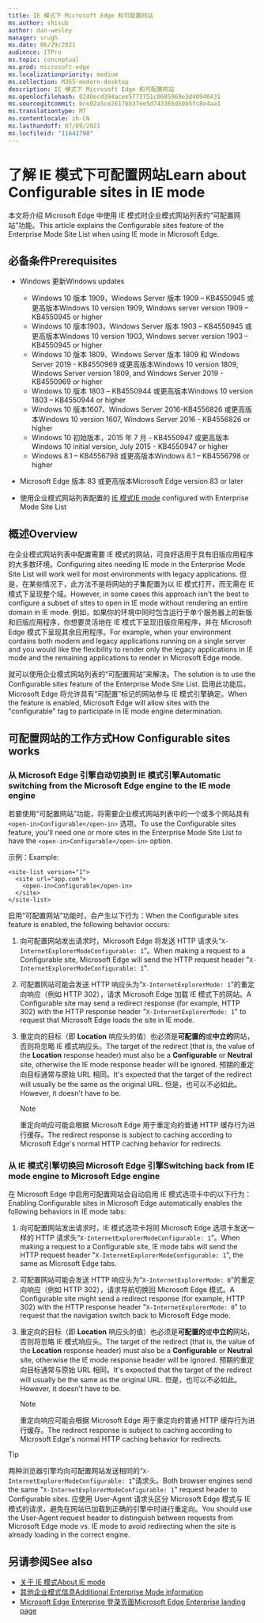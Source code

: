 ```yaml
---
title: IE 模式下 Microsoft Edge 和可配置网站
ms.author: shisub
author: dan-wesley
manager: srugh
ms.date: 06/29/2021
audience: ITPro
ms.topic: conceptual
ms.prod: microsoft-edge
ms.localizationpriority: medium
ms.collection: M365-modern-desktop
description: IE 模式下 Microsoft Edge 和可配置网站
ms.openlocfilehash: 0248ecd394acee5773751c0685969e3d40940431
ms.sourcegitcommit: bce02a5ce2617bb37ee5d743365d50b5fc8e4aa1
ms.translationtype: MT
ms.contentlocale: zh-CN
ms.lasthandoff: 07/09/2021
ms.locfileid: "11641798"
---
```

# <a name="learn-about-configurable-sites-in-ie-mode"></a><span data-ttu-id="2ab22-103">了解 IE 模式下可配置网站</span><span class="sxs-lookup"><span data-stu-id="2ab22-103">Learn about Configurable sites in IE mode</span></span>

<span data-ttu-id="2ab22-104">本文将介绍 Microsoft Edge 中使用 IE 模式时企业模式网站列表的“可配置网站”功能。</span><span class="sxs-lookup"><span data-stu-id="2ab22-104">This article explains the Configurable sites feature of the Enterprise Mode Site List when using IE mode in Microsoft Edge.</span></span>

## <a name="prerequisites"></a><span data-ttu-id="2ab22-105">必备条件</span><span class="sxs-lookup"><span data-stu-id="2ab22-105">Prerequisites</span></span>

- <span data-ttu-id="2ab22-106">Windows 更新</span><span class="sxs-lookup"><span data-stu-id="2ab22-106">Windows updates</span></span>

  - <span data-ttu-id="2ab22-107">Windows 10 版本 1909，Windows Server 版本 1909 – KB4550945 或更高版本</span><span class="sxs-lookup"><span data-stu-id="2ab22-107">Windows 10 version 1909, Windows server version 1909 – KB4550945  or higher</span></span>
  - <span data-ttu-id="2ab22-108">Windows 10 版本1903，Windows Server 版本 1903 – KB4550945 或更高版本</span><span class="sxs-lookup"><span data-stu-id="2ab22-108">Windows 10 version 1903, Windows server version 1903 – KB4550945  or higher</span></span>
  - <span data-ttu-id="2ab22-109">Windows 10 版本 1809、Windows Server 版本 1809 和 Windows Server 2019 - KB4550969 或更高版本</span><span class="sxs-lookup"><span data-stu-id="2ab22-109">Windows 10 version 1809, Windows Server version 1809, and Windows Server 2019 - KB4550969 or higher</span></span>
  - <span data-ttu-id="2ab22-110">Windows 10 版本 1803 – KB4550944 或更高版本</span><span class="sxs-lookup"><span data-stu-id="2ab22-110">Windows 10 version 1803 – KB4550944 or higher</span></span>
  - <span data-ttu-id="2ab22-111">Windows 10 版本1607、Windows Server 2016-KB4556826 或更高版本</span><span class="sxs-lookup"><span data-stu-id="2ab22-111">Windows 10 version 1607, Windows Server 2016 - KB4556826 or higher</span></span>
  - <span data-ttu-id="2ab22-112">Windows 10 初始版本，2015 年 7 月 - KB4550947 或更高版本</span><span class="sxs-lookup"><span data-stu-id="2ab22-112">Windows 10 initial version, July 2015 - KB4550947 or higher</span></span>
  - <span data-ttu-id="2ab22-113">Windows 8.1 – KB4556798 或更高版本</span><span class="sxs-lookup"><span data-stu-id="2ab22-113">Windows 8.1 – KB4556798 or higher</span></span>

- <span data-ttu-id="2ab22-114">Microsoft Edge 版本 83 或更高版本</span><span class="sxs-lookup"><span data-stu-id="2ab22-114">Microsoft Edge version 83 or later</span></span>
- <span data-ttu-id="2ab22-115">使用企业模式网站列表配置的 [IE 模式](./edge-ie-mode.md)</span><span class="sxs-lookup"><span data-stu-id="2ab22-115">[IE mode](./edge-ie-mode.md) configured with Enterprise Mode Site List</span></span>

## <a name="overview"></a><span data-ttu-id="2ab22-116">概述</span><span class="sxs-lookup"><span data-stu-id="2ab22-116">Overview</span></span>

<span data-ttu-id="2ab22-117">在企业模式网站列表中配置需要 IE 模式的网站，可良好适用于具有旧版应用程序的大多数环境。</span><span class="sxs-lookup"><span data-stu-id="2ab22-117">Configuring sites needing IE mode in the Enterprise Mode Site List will work well for most environments with legacy applications.</span></span> <span data-ttu-id="2ab22-118">但是，在某些情况下，此方法不是将网站的子集配置为以 IE 模式打开，而无需在 IE 模式下呈现整个域。</span><span class="sxs-lookup"><span data-stu-id="2ab22-118">However, in some cases this approach isn't the best to configure a subset of sites to open in IE mode without rendering an entire domain in IE mode.</span></span> <span data-ttu-id="2ab22-119">例如，如果你的环境中同时包含运行于单个服务器上的新版和旧版应用程序，你想要灵活地在 IE 模式下呈现旧版应用程序，并在 Microsoft Edge 模式下呈现其余应用程序。</span><span class="sxs-lookup"><span data-stu-id="2ab22-119">For example, when your environment contains both modern and legacy applications running on a single server and you would like the flexibility to render only the legacy applications in IE mode and the remaining applications to render in Microsoft Edge mode.</span></span>

<span data-ttu-id="2ab22-120">就可以使用企业模式网站列表的“可配置网站”来解决。</span><span class="sxs-lookup"><span data-stu-id="2ab22-120">The solution is to use the Configurable sites feature of the Enterprise Mode Site List.</span></span> <span data-ttu-id="2ab22-121">启用此功能后，Microsoft Edge 将允许具有“可配置”标记的网站参与 IE 模式引擎确定。</span><span class="sxs-lookup"><span data-stu-id="2ab22-121">When the feature is enabled, Microsoft Edge will allow sites with the "configurable" tag to participate in IE mode engine determination.</span></span>

## <a name="how-configurable-sites-works"></a><span data-ttu-id="2ab22-122">可配置网站的工作方式</span><span class="sxs-lookup"><span data-stu-id="2ab22-122">How Configurable sites works</span></span>

### <a name="automatic-switching-from-the-microsoft-edge-engine-to-the-ie-mode-engine"></a><span data-ttu-id="2ab22-123">从 Microsoft Edge 引擎自动切换到 IE 模式引擎</span><span class="sxs-lookup"><span data-stu-id="2ab22-123">Automatic switching from the Microsoft Edge engine to the IE mode engine</span></span>

<span data-ttu-id="2ab22-124">若要使用“可配置网站”功能，将需要企业模式网站列表中的一个或多个网站具有 `<open-in>Configurable</open-in>` 选项。</span><span class="sxs-lookup"><span data-stu-id="2ab22-124">To use the Configurable sites feature, you'll need one or more sites in the Enterprise Mode Site List to have the `<open-in>Configurable</open-in>` option.</span></span>

<span data-ttu-id="2ab22-125">示例：</span><span class="sxs-lookup"><span data-stu-id="2ab22-125">Example:</span></span>

```
<site-list version="1">
  <site url="app.com">
    <open-in>Configurable</open-in>
  </site>
</site-list>
```

<span data-ttu-id="2ab22-126">启用“可配置网站”功能时，会产生以下行为：</span><span class="sxs-lookup"><span data-stu-id="2ab22-126">When the Configurable sites feature is enabled, the following behavior occurs:</span></span>

1. <span data-ttu-id="2ab22-127">向可配置网站发出请求时，Microsoft Edge 将发送 HTTP 请求头“`X-InternetExplorerModeConfigurable: 1`”。</span><span class="sxs-lookup"><span data-stu-id="2ab22-127">When making a request to a Configurable site, Microsoft Edge will send the HTTP request header "`X-InternetExplorerModeConfigurable: 1`".</span></span>
2. <span data-ttu-id="2ab22-128">可配置网站可能会发送 HTTP 响应头为“`X-InternetExplorerMode: 1`”的重定向响应（例如 HTTP 302），请求 Microsoft Edge 加载 IE 模式下的网站。</span><span class="sxs-lookup"><span data-stu-id="2ab22-128">A Configurable site may send a redirect response (for example, HTTP 302) with the HTTP response header "`X-InternetExplorerMode: 1`" to request that Microsoft Edge loads the site in IE mode.</span></span>
3. <span data-ttu-id="2ab22-129">重定向的目标（即 **Location** 响应头的值）也必须是**可配置的**或**中立的**网站，否则将忽略 IE 模式响应头。</span><span class="sxs-lookup"><span data-stu-id="2ab22-129">The target of the redirect (that is, the value of the **Location** response header) must also be a **Configurable** or **Neutral** site, otherwise the IE mode response header will be ignored.</span></span> <span data-ttu-id="2ab22-130">预期的重定向目标通常与原始 URL 相同。</span><span class="sxs-lookup"><span data-stu-id="2ab22-130">It's expected that the target of the redirect will usually be the same as the original URL.</span></span> <span data-ttu-id="2ab22-131">但是，也可以不必如此。</span><span class="sxs-lookup"><span data-stu-id="2ab22-131">However, it doesn't have to be.</span></span>

   > [!NOTE]
   > <span data-ttu-id="2ab22-132">重定向响应可能会根据 Microsoft Edge 用于重定向的普通 HTTP 缓存行为进行缓存。</span><span class="sxs-lookup"><span data-stu-id="2ab22-132">The redirect response is subject to caching according to Microsoft Edge's normal HTTP caching behavior for redirects.</span></span>

### <a name="switching-back-from-ie-mode-engine-to-microsoft-edge-engine"></a><span data-ttu-id="2ab22-133">从 IE 模式引擎切换回 Microsoft Edge 引擎</span><span class="sxs-lookup"><span data-stu-id="2ab22-133">Switching back from IE mode engine to Microsoft Edge engine</span></span>

<span data-ttu-id="2ab22-134">在 Microsoft Edge 中启用可配置网站会自动启用 IE 模式选项卡中的以下行为：</span><span class="sxs-lookup"><span data-stu-id="2ab22-134">Enabling Configurable sites in Microsoft Edge automatically enables the following behaviors in IE mode tabs:</span></span>

1. <span data-ttu-id="2ab22-135">向可配置网站发出请求时，IE 模式选项卡将同 Microsoft Edge 选项卡发送一样的 HTTP 请求头“`X-InternetExplorerModeConfigurable: 1`”。</span><span class="sxs-lookup"><span data-stu-id="2ab22-135">When making a request to a Configurable site, IE mode tabs will send the HTTP request header "`X-InternetExplorerModeConfigurable: 1`", the same as Microsoft Edge tabs.</span></span>
2. <span data-ttu-id="2ab22-136">可配置网站可能会发送 HTTP 响应头为“`X-InternetExplorerMode: 0`”的重定向响应（例如 HTTP 302），请求导航切换回 Microsoft Edge 模式。</span><span class="sxs-lookup"><span data-stu-id="2ab22-136">A Configurable site might send a redirect response (for example, HTTP 302) with the HTTP response header "`X-InternetExplorerMode: 0`" to request that the navigation switch back to Microsoft Edge mode.</span></span>
3. <span data-ttu-id="2ab22-137">重定向的目标（即 **Location** 响应头的值）也必须是**可配置的**或**中立的**网站，否则将忽略 IE 模式响应头。</span><span class="sxs-lookup"><span data-stu-id="2ab22-137">The target of the redirect (that is, the value of the **Location** response header) must also be a **Configurable** or **Neutral** site, otherwise the IE mode response header will be ignored.</span></span> <span data-ttu-id="2ab22-138">预期的重定向目标通常与原始 URL 相同。</span><span class="sxs-lookup"><span data-stu-id="2ab22-138">It's expected that the target of the redirect will usually be the same as the original URL.</span></span> <span data-ttu-id="2ab22-139">但是，也可以不必如此。</span><span class="sxs-lookup"><span data-stu-id="2ab22-139">However, it doesn't have to be.</span></span>

   > [!NOTE]
   > <span data-ttu-id="2ab22-140">重定向响应可能会根据 Microsoft Edge 用于重定向的普通 HTTP 缓存行为进行缓存。</span><span class="sxs-lookup"><span data-stu-id="2ab22-140">The redirect response is subject to caching according to Microsoft Edge's normal HTTP caching behavior for redirects.</span></span>

> [!TIP]
> <span data-ttu-id="2ab22-141">两种浏览器引擎均向可配置网站发送相同的“`X-InternetExplorerModeConfigurable: 1`”请求头。</span><span class="sxs-lookup"><span data-stu-id="2ab22-141">Both browser engines send the same "`X-InternetExplorerModeConfigurable: 1`" request header to Configurable sites.</span></span> <span data-ttu-id="2ab22-142">应使用 User-Agent 请求头区分 Microsoft Edge 模式与 IE 模式的请求，避免在网站已加载到正确的引擎中时进行重定向。</span><span class="sxs-lookup"><span data-stu-id="2ab22-142">You should use the User-Agent request header to distinguish between requests from Microsoft Edge mode vs. IE mode to avoid redirecting when the site is already loading in the correct engine.</span></span>

## <a name="see-also"></a><span data-ttu-id="2ab22-143">另请参阅</span><span class="sxs-lookup"><span data-stu-id="2ab22-143">See also</span></span>

- [<span data-ttu-id="2ab22-144">关于 IE 模式</span><span class="sxs-lookup"><span data-stu-id="2ab22-144">About IE mode</span></span>](./edge-ie-mode.md)
- [<span data-ttu-id="2ab22-145">其他企业模式信息</span><span class="sxs-lookup"><span data-stu-id="2ab22-145">Additional Enterprise Mode information</span></span>](/internet-explorer/ie11-deploy-guide/enterprise-mode-overview-for-ie11)
- [<span data-ttu-id="2ab22-146">Microsoft Edge Enterprise 登录页面</span><span class="sxs-lookup"><span data-stu-id="2ab22-146">Microsoft Edge Enterprise landing page</span></span>](https://aka.ms/EdgeEnterprise)